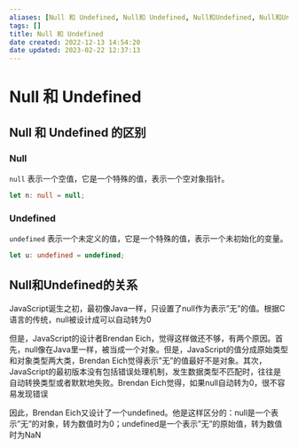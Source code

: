 ```yaml
---
aliases: [Null 和 Undefined, Null和 Undefined, Null和Undefined, Null和Undefined的区别]
tags: []
title: Null 和 Undefined
date created: 2022-12-13 14:54:20
date updated: 2023-02-22 12:37:13
---
```


# Null 和 Undefined

## Null 和 Undefined 的区别

### Null

`null` 表示一个空值，它是一个特殊的值，表示一个空对象指针。

```ts
let n: null = null;
```

### Undefined

`undefined` 表示一个未定义的值，它是一个特殊的值，表示一个未初始化的变量。

```ts
let u: undefined = undefined;
```

## Null和Undefined的关系

JavaScript诞生之初，最初像Java一样，只设置了null作为表示”无”的值。根据C语言的传统，null被设计成可以自动转为0

但是，JavaScript的设计者Brendan Eich，觉得这样做还不够，有两个原因。首先，null像在Java里一样，被当成一个对象。但是，JavaScript的值分成原始类型和对象类型两大类，Brendan Eich觉得表示”无”的值最好不是对象。其次，JavaScript的最初版本没有包括错误处理机制，发生数据类型不匹配时，往往是自动转换类型或者默默地失败。Brendan Eich觉得，如果null自动转为0，很不容易发现错误

因此，Brendan Eich又设计了一个undefined。他是这样区分的：null是一个表示”无”的对象，转为数值时为0；undefined是一个表示”无”的原始值，转为数值时为NaN
